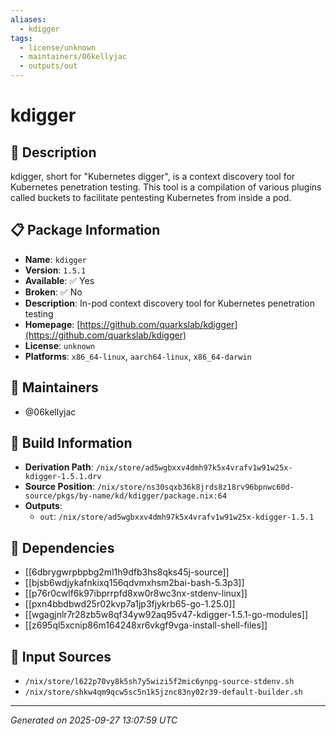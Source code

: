 ```yaml
---
aliases:
  - kdigger
tags:
  - license/unknown
  - maintainers/06kellyjac
  - outputs/out
---
```


# kdigger

## 📝 Description

kdigger, short for "Kubernetes digger", is a context discovery tool for
Kubernetes penetration testing. This tool is a compilation of various
plugins called buckets to facilitate pentesting Kubernetes from inside a
pod.


## 📋 Package Information

- **Name**: `kdigger`
- **Version**: `1.5.1`
- **Available**: ✅ Yes
- **Broken**: ✅ No
- **Description**: In-pod context discovery tool for Kubernetes penetration testing
- **Homepage**: [https://github.com/quarkslab/kdigger](https://github.com/quarkslab/kdigger)
- **License**: `unknown`
- **Platforms**: `x86_64-linux`, `aarch64-linux`, `x86_64-darwin`
## 👥 Maintainers

- @06kellyjac


## 🔧 Build Information

- **Derivation Path**: `/nix/store/ad5wgbxxv4dmh97k5x4vrafv1w91w25x-kdigger-1.5.1.drv`
- **Source Position**: `/nix/store/ns30sqxb36k8jrds8z18rv96bpnwc60d-source/pkgs/by-name/kd/kdigger/package.nix:64`
- **Outputs**:
  - `out`:  `/nix/store/ad5wgbxxv4dmh97k5x4vrafv1w91w25x-kdigger-1.5.1`

## 🔗 Dependencies

- [[6dbrygwrpbpbg2ml1h9dfb3hs8qks45j-source]]
- [[bjsb6wdjykafnkixq156qdvmxhsm2bai-bash-5.3p3]]
- [[p76r0cwlf6k97ibprrpfd8xw0r8wc3nx-stdenv-linux]]
- [[pxn4bbdbwd25r02kvp7a1jp3fjykrb65-go-1.25.0]]
- [[wgagjnlr7r28zb5w8qf34yw92aq95v47-kdigger-1.5.1-go-modules]]
- [[z695ql5xcnip86m164248xr6vkgf9vga-install-shell-files]]

## 📁 Input Sources

- `/nix/store/l622p70vy8k5sh7y5wizi5f2mic6ynpg-source-stdenv.sh`
- `/nix/store/shkw4qm9qcw5sc5n1k5jznc83ny02r39-default-builder.sh`

---
*Generated on 2025-09-27 13:07:59 UTC*
